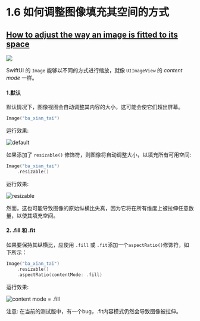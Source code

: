 # 1.6 如何调整图像填充其空间的方式

## [How to adjust the way an image is fitted to its space](https://www.hackingwithswift.com/quick-start/swiftui/how-to-adjust-the-way-an-image-is-fitted-to-its-space)

![](../.gitbook/assets/ba_xian_tai.png)

SwiftUI 的 `Image` 能够以不同的方式进行缩放，就像 `UIImageView` 的 _content mode_ 一样。

#### 1.默认

默认情况下，图像视图会自动调整其内容的大小，这可能会使它们超出屏幕。

```swift
Image("ba_xian_tai")
```

运行效果:

![default](../.gitbook/assets/the_default_content_mode.png)

如果添加了 `resizable()` 修饰符，则图像将自动调整大小，以填充所有可用空间:

```swift
Image("ba_xian_tai")
    .resizable()
```

运行效果:

![resizable](../.gitbook/assets/resizable_image.png)

然而，这也可能导致图像的原始纵横比失真，因为它将在所有维度上被拉伸任意数量，以使其填充空间。

#### 2. .fill 和 .fit

如果要保持其纵横比，应使用 `.fill` 或 `.fit`添加一个`aspectRatio()`修饰符，如下所示：

```swift
Image("ba_xian_tai")
    .resizable()
    .aspectRatio(contentMode: .fill)
```

运行效果:

![content mode = .fill](../.gitbook/assets/fill_content_mode.png)



注意: 在当前的测试版中，有一个bug，.fit内容模式仍然会导致图像被拉伸。

